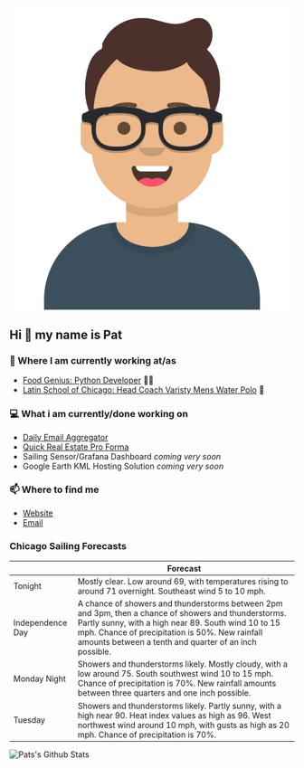 [![Social banner for p-j-falconer](https://raw.githubusercontent.com/P-J-FALCONER/P-J-FALCONER/master/assets/avataaars.svg)](https://patfalconer.com/)
## Hi :wave: my name is Pat

### 💼 Where I am currently working at/as
- [Food Genius: Python Developer](https://getfoodgenius.com/) 🍔🐍
- [Latin School of Chicago: Head Coach Varisty Mens Water Polo](https://www.latinschool.org/) 🤽


### 💻 What i am currently/done working on
 - [Daily Email Aggregator](https://github.com/P-J-FALCONER/dott_daily_mail)
 - [Quick Real Estate Pro Forma](https://github.com/P-J-FALCONER/henry)
 - Sailing Sensor/Grafana Dashboard *coming very soon*
 - Google Earth KML Hosting Solution *coming very soon*

### 📫 Where to find me
 - [Website](https://patfalconer.com/)
 - [Email](mailto:patrick.j.falconer@gmail.com)


### Chicago Sailing Forecasts
|   | Forecast  |
|---|---|
| Tonight | Mostly clear. Low around 69, with temperatures rising to around 71 overnight. Southeast wind 5 to 10 mph. |
| Independence Day | A chance of showers and thunderstorms between 2pm and 3pm, then a chance of showers and thunderstorms. Partly sunny, with a high near 89. South wind 10 to 15 mph. Chance of precipitation is 50%. New rainfall amounts between a tenth and quarter of an inch possible. |
| Monday Night | Showers and thunderstorms likely. Mostly cloudy, with a low around 75. South southwest wind 10 to 15 mph. Chance of precipitation is 70%. New rainfall amounts between three quarters and one inch possible. |
| Tuesday | Showers and thunderstorms likely. Partly sunny, with a high near 90. Heat index values as high as 96. West northwest wind around 10 mph, with gusts as high as 20 mph. Chance of precipitation is 70%. |

![Pats's Github Stats](https://github-readme-stats.vercel.app/api?username=p-j-falconer&show_icons=true&theme=radical)
